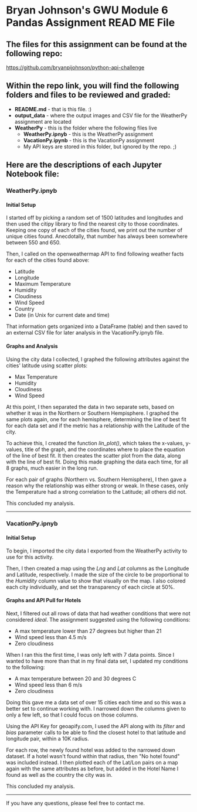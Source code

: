 # Bryan Johnson's GWU Module 6 Pandas Assignment READ ME File

## The files for this assignment can be found at the following repo:
https://github.com/bryanpijohnson/python-api-challenge

## Within the repo link, you will find the following folders and files to be reviewed and graded:

- **README.md** - that is this file. :)
- **output_data** - where the output images and CSV file for the WeatherPy assignment are located
- **WeatherPy** - this is the folder where the following files live
    - **WeatherPy.ipnyb** - this is the WeatherPy assignment
    - **VacationPy.ipynb** - this is the VacationPy assignment
    - My API keys are stored in this folder, but ignored by the repo. ;)

## Here are the descriptions of each Jupyter Notebook file:

### **WeatherPy.ipnyb**

#### **Initial Setup**

I started off by picking a random set of 1500 latitudes and longitudes and then used the citipy library to find the nearest city to those coordinates. Keeping one copy of each of the cities found, we print out the number of unique cities found. Anecdotally, that number has always been somewhere between 550 and 650. 

Then, I called on the openweathermap API to find following weather facts for each of the cities found above:

- Latitude
- Longitude
- Maximum Temperature
- Humidity
- Cloudiness
- Wind Speed
- Country
- Date (in Unix for current date and time)

That information gets organized into a DataFrame (table) and then saved to an external CSV file for later analysis in the VacationPy.ipnyb file.

#### **Graphs and Analysis**

Using the city data I collected, I graphed the following attributes against the cities' latitude using scatter plots:

- Max Temperature
- Humidity
- Cloudiness
- Wind Speed

At this point, I then separated the data in two separate sets, based on whether it was in the Northern or Southern Hempisphere. I graphed the same plots again, one for each hemisphere, determining the line of best fit for each data set and if the metric has a relationship with the Latitude of the city.

To achieve this, I created the function *lin_plot()*, which takes the x-values, y-values, title of the graph, and the coordinates where to place the equation of the line of best fit. It then creates the scatter plot from the data, along with the line of best fit. Doing this made graphing the data each time, for all 8 graphs, much easier in the long run.

For each pair of graphs (Northern vs. Southern Hemisphere), I then gave a reason why the relationship was either strong or weak. In these cases, only the Temperature had a strong correlation to the Latitude; all others did not.

This concluded my analysis.

---

### **VacationPy.ipnyb**

#### **Initial Setup**

To begin, I imported the city data I exported from the WeatherPy activity to use for this activity. 

Then, I then created a map using the *Lng* and *Lat* columns as the Longitude and Latitude, respectively. I made the size of the circle to be proportional to the *Humidity* column value to show that visually on the map. I also colored each city individually, and set the transparency of each circle at 50%.

#### **Graphs and API Pull for Hotels**

Next, I filtered out all rows of data that had weather conditions that were not considered *ideal*. The assignment suggested using the following conditions:

- A max temperature lower than 27 degrees but higher than 21
- Wind speed less than 4.5 m/s
- Zero cloudiness

When I ran this the first time, I was only left with 7 data points. Since I wanted to have more than that in my final data set, I updated my conditions to the following:

- A max temperature between 20 and 30 degrees C
- Wind speed less than 6 m/s
- Zero cloudiness

Doing this gave me a data set of over 15 cities each time and so this was a better set to continue working with. I narrowed down the columns given to only a few left, so that I could focus on those columns.

Using the API Key for geoapify.com, I used the API along with its *filter* and *bias* parameter calls to be able to find the closest hotel to that latitude and longitude pair, within a 10K radius.

For each row, the newly found hotel was added to the narrowed down dataset. If a hotel wasn't found within that radius, then "No hotel found" was included instead. I then plotted each of the Lat/Lon pairs on a map again with the same attributes as before, but added in the Hotel Name I found as well as the country the city was in.

This concluded my analysis.

---

If you have any questions, please feel free to contact me.